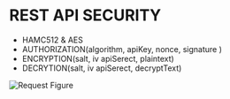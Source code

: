 # REST API SECURITY
- HAMC512 & AES
- AUTHORIZATION(algorithm, apiKey, nonce, signature )
- ENCRYPTION(salt, iv apiSerect, plaintext)
- DECRYTION(salt, iv apiSerect, decryptText)

![Request Figure](https://githubresources.s3.amazonaws.com/reqest.png)

